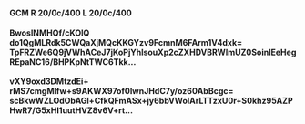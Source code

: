 #### GCM R 20/0c/400 L 20/0c/400
**BwosINMHQf/cKOlQ**<br/>**do1QgMLRdk5CWQaXjMQcKKGYzv9FcmnM6FArm1V4dxk=**<br/>**TpFRZWe6Q9jVWhACeJ7jKoPjYhlsouXp2cZXHDVBRWlmUZ0SoinlEeHegREpaNC16/BHPKpNtTWC6Tkk...**<br/><br/>
**vXY9oxd3DMtzdEi+**<br/>**rMS7cmgMlfw+s9AKWX97of0IwnJHdC7y/oz60AbBcgc=**<br/>**scBkwWZLOdObAGl+CfkQFmASx+jy6bbVWolArLTTzxU0r+S0khz95AZPHwR7/G5xHI1uutHVZ8v6V+rt...**